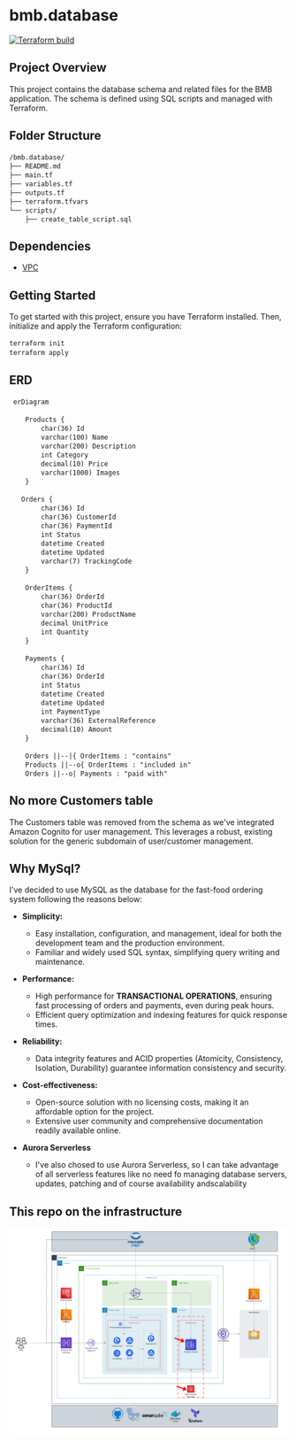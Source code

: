 # bmb.database

[![Terraform build](https://github.com/soat-fiap/bmb.database/actions/workflows/terraform.yaml/badge.svg?branch=main)](https://github.com/soat-fiap/bmb.database/actions/workflows/terraform.yaml)

## Project Overview

This project contains the database schema and related files for the BMB application. The schema is defined using SQL scripts and managed with Terraform.

## Folder Structure

```
/bmb.database/
├── README.md
├── main.tf
├── variables.tf
├── outputs.tf
├── terraform.tfvars
└── scripts/
    ├── create_table_script.sql
```

## Dependencies
- [VPC](https://github.com/soat-fiap/bmb.infra)

## Getting Started

To get started with this project, ensure you have Terraform installed. Then, initialize and apply the Terraform configuration:

```sh
terraform init
terraform apply
```


## ERD

```mermaid
 erDiagram
   
    Products {
        char(36) Id
        varchar(100) Name
        varchar(200) Description
        int Category
        decimal(10) Price
        varchar(1000) Images
    }
    
   Orders {
        char(36) Id
        char(36) CustomerId
        char(36) PaymentId
        int Status
        datetime Created
        datetime Updated
        varchar(7) TrackingCode
    }
    
    OrderItems {
        char(36) OrderId
        char(36) ProductId
        varchar(200) ProductName
        decimal UnitPrice
        int Quantity
    }
    
    Payments {
        char(36) Id
        char(36) OrderId
        int Status
        datetime Created
        datetime Updated
        int PaymentType
        varchar(36) ExternalReference
        decimal(10) Amount
    }
    
    Orders ||--|{ OrderItems : "contains"
    Products ||--o{ OrderItems : "included in"
    Orders ||--o| Payments : "paid with"
```

## No more Customers table
The Customers table was removed from the schema as we've integrated Amazon Cognito for user management. This leverages a robust, existing solution for the generic subdomain of user/customer management.

## Why MySql?
I've decided to use MySQL as the database for the fast-food ordering system following the reasons below:

* **Simplicity:**
    * Easy installation, configuration, and management, ideal for both the development team and the production environment.
    * Familiar and widely used SQL syntax, simplifying query writing and maintenance.
* **Performance:**
    * High performance for **TRANSACTIONAL OPERATIONS**, ensuring fast processing of orders and payments, even during peak hours.
    * Efficient query optimization and indexing features for quick response times.
* **Reliability:**
    * Data integrity features and ACID properties (Atomicity, Consistency, Isolation, Durability) guarantee information consistency and security.
* **Cost-effectiveness:**
    * Open-source solution with no licensing costs, making it an affordable option for the project.
    * Extensive user community and comprehensive documentation readily available online.

* **Aurora Serverless**
    - I've also chosed to use Aurora Serverless, so I can take advantage of all serverless features like no need fo managing database servers, updates, patching and of course availability andscalability
## This repo on the infrastructure

![Architecture Diagram](aws-infra-phase-3.png)
